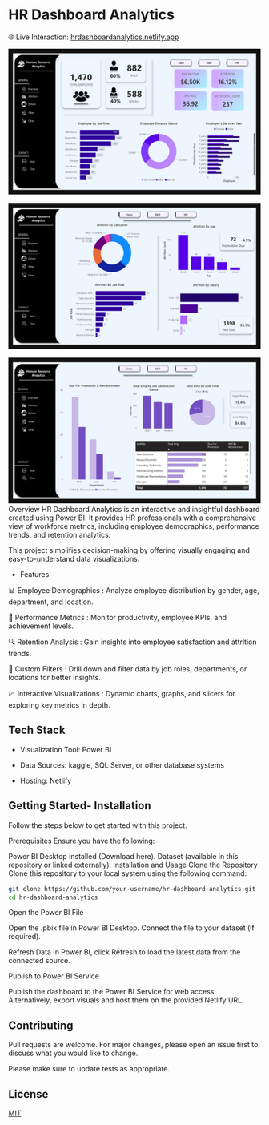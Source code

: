 # HR Dashboard Analytics

🌐 Live Interaction: [hrdashboardanalytics.netlify.app](https://hrdashboardanalytics.netlify.app/)

![DashBoard](./Doc/HR_Management_Dashbaord_pages-1.jpg)

![DashBoard](./Doc/HR_Management_Dashbaord_pages-2.jpg)

![DashBoard](./Doc/HR_Management_Dashbaord_pages-3.jpg)
Overview
HR Dashboard Analytics is an interactive and insightful dashboard created using Power BI. It provides HR professionals with a comprehensive view of workforce metrics, including employee demographics, performance trends, and retention analytics.

This project simplifies decision-making by offering visually engaging and easy-to-understand data visualizations.

* Features 

📊 Employee Demographics :
Analyze employee distribution by gender, age, department, and location. 

🚀 Performance Metrics :
Monitor productivity, employee KPIs, and achievement levels.

🔍 Retention Analysis : 
Gain insights into employee satisfaction and attrition trends.

🎯 Custom Filters :
Drill down and filter data by job roles, departments, or locations for better insights.

📈 Interactive Visualizations : 
Dynamic charts, graphs, and slicers for exploring key metrics in depth.

## Tech Stack

* Visualization Tool: Power BI

* Data Sources: kaggle, SQL Server, or other database systems

* Hosting: Netlify


## Getting Started- Installation
Follow the steps below to get started with this project.

Prerequisites
Ensure you have the following:

Power BI Desktop installed (Download here).
Dataset (available in this repository or linked externally).
Installation and Usage
Clone the Repository
Clone this repository to your local system using the following command:

```bash
git clone https://github.com/your-username/hr-dashboard-analytics.git
cd hr-dashboard-analytics
```
Open the Power BI File

Open the .pbix file in Power BI Desktop.
Connect the file to your dataset (if required).

Refresh Data
In Power BI, click Refresh to load the latest data from the connected source.

Publish to Power BI Service

Publish the dashboard to the Power BI Service for web access.
Alternatively, export visuals and host them on the provided Netlify URL.


## Contributing

Pull requests are welcome. For major changes, please open an issue first
to discuss what you would like to change.

Please make sure to update tests as appropriate.

## License

[MIT](https://choosealicense.com/licenses/mit/)
